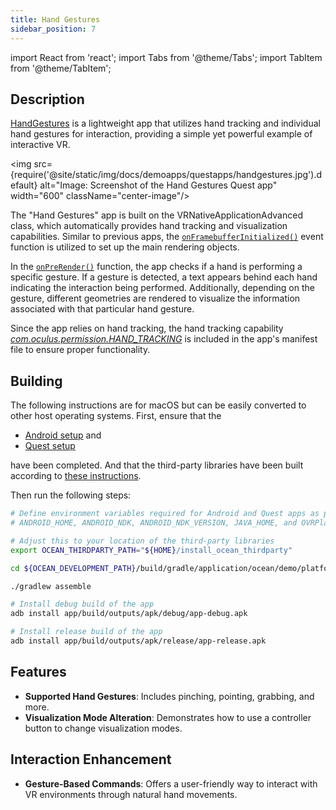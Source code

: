 ```yaml
---
title: Hand Gestures
sidebar_position: 7
---
```


import React from 'react';
import Tabs from '@theme/Tabs';
import TabItem from '@theme/TabItem';

## Description

[HandGestures](https://github.com/facebookresearch/ocean/blob/v1.0.0/impl/application/ocean/demo/platform/meta/quest/openxr/handgestures/quest/HandGestures.cpp#L16) is a lightweight app that utilizes hand tracking and individual hand gestures for interaction, providing a simple yet powerful example of interactive VR.

<img src={require('@site/static/img/docs/demoapps/questapps/handgestures.jpg').default} alt="Image: Screenshot of the Hand Gestures Quest app" width="600" className="center-image"/>

The "Hand Gestures" app is built on the VRNativeApplicationAdvanced class, which automatically provides hand tracking and visualization capabilities. Similar to previous apps, the [`onFramebufferInitialized()`](https://github.com/facebookresearch/ocean/blob/v1.0.0/impl/application/ocean/demo/platform/meta/quest/openxr/handgestures/quest/HandGestures.cpp#L22) event function is utilized to set up the main rendering objects.

In the [`onPreRender()`](https://github.com/facebookresearch/ocean/blob/v1.0.0/impl/application/ocean/demo/platform/meta/quest/openxr/handgestures/quest/HandGestures.cpp#L45) function, the app checks if a hand is performing a specific gesture. If a gesture is detected, a text appears behind each hand indicating the interaction being performed. Additionally, depending on the gesture, different geometries are rendered to visualize the information associated with that particular hand gesture.

Since the app relies on hand tracking, the hand tracking capability [*com.oculus.permission.HAND_TRACKING*](https://github.com/facebookresearch/ocean/blob/v1.0.0/impl/application/ocean/demo/platform/meta/quest/openxr/handgestures/quest/AndroidManifest.xml#L12) is included in the app's manifest file to ensure proper functionality.

## Building

<Tabs groupId="target-os" queryString>
<TabItem value="quest" label="Quest">
The following instructions are for macOS but can be easily converted to other host operating systems. First, ensure that the

* [Android setup](https://github.com/facebookresearch/ocean/blob/v1.0.0/building_for_android.md#android-setup) and
* [Quest setup](https://github.com/facebookresearch/ocean/blob/v1.0.0/building_for_meta_quest.md#quest-setup)

have been completed. And that the third-party libraries have been built according to [these instructions](https://github.com/facebookresearch/ocean/blob/v1.0.0/building_for_meta_quest.md#2-building-the-third-party-libraries).

Then run the following steps:

```bash
# Define environment variables required for Android and Quest apps as per setup instructions above:
# ANDROID_HOME, ANDROID_NDK, ANDROID_NDK_VERSION, JAVA_HOME, and OVRPlatformSDK_ROOT

# Adjust this to your location of the third-party libraries
export OCEAN_THIRDPARTY_PATH="${HOME}/install_ocean_thirdparty"

cd ${OCEAN_DEVELOPMENT_PATH}/build/gradle/application/ocean/demo/platform/meta/quest/openxr/handgestures/quest

./gradlew assemble

# Install debug build of the app
adb install app/build/outputs/apk/debug/app-debug.apk

# Install release build of the app
adb install app/build/outputs/apk/release/app-release.apk
```
</TabItem>
</Tabs>

## Features
 - **Supported Hand Gestures**: Includes pinching, pointing, grabbing, and more.
 - **Visualization Mode Alteration**: Demonstrates how to use a controller button to change visualization modes.


## Interaction Enhancement
 - **Gesture-Based Commands**: Offers a user-friendly way to interact with VR environments through natural hand movements.
